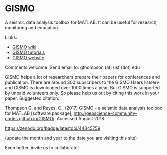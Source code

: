 # GISMO
A seismic data analysis toolbox for MATLAB. It can be useful for research, monitoring and education.

Links:
<ul>
<li><a href="http://github.com/geoscience-community-codes/GISMO/wiki/">GISMO wiki</a></li>
<li><a href="http://github.com/geoscience-community-codes/GISMO/wiki/Tutorials">GISMO tutorials</a></li>
<li><a href="http://geoscience-community-codes.github.io/GISMO/">GISMO website</a></li>
</ul>

Comments welcome. Send email to: 
gthompson (at) usf (dot) edu


GISMO helps a lot of researchers prepare their papers for conferences and publication. There are around 300 subscribers to the GISMO Users listserv and GISMO is downloaded over 1000 times a year. But GISMO is supported by unpaid volunteers only. So please help us out by citing this work in your paper. Suggested citation:

Thompson G. and Reyes, C., (2017) GISMO - a seismic data analysis toolbox for MATLAB [software package], http://geoscience-community-codes.github.io/GISMO/. Accessed August 2018.

https://zenodo.org/badge/latestdoi/44345759

(update the month and year to the date you are visiting this site)

Even better, invite us to collaborate!
